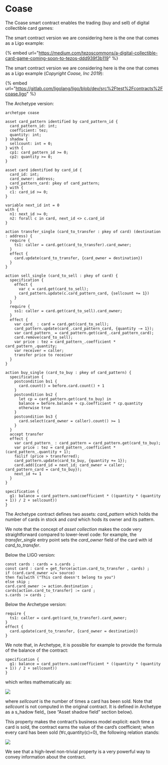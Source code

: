 # Coase

The Coase smart contract enables the trading \(buy and sell\) of digital collectible card games:

The smart contract version we are considering here is the one that comes as a Ligo example:

{% embed url="https://medium.com/tezoscommons/a-digital-collectible-card-game-coming-soon-to-tezos-ddd939f3b119" %}

The smart contract version we are considering here is the one that comes as a Ligo example \(_Copyright Coase, Inc 2019_\):

{% embed url="https://gitlab.com/ligolang/ligo/blob/dev/src%2Ftest%2Fcontracts%2Fcoase.ligo" %}

The Archetype version:

```text
archetype coase

asset card_pattern identified by card_pattern_id {
  card_pattern_id: int;
  coefficient: tez;
  quantity: int;
} shadow {
  sellcount: int = 0;
} with {
  cp1: card_pattern_id >= 0;
  cp2: quantity >= 0;
}

asset card identified by card_id {
  card_id: int;
  card_owner: address;
  card_pattern_card: pkey of card_pattern;
} with {
  c1: card_id >= 0;
}

variable next_id int = 0
with {
  n1: next_id >= 0;
  n2: forall c in card, next_id <> c.card_id
}

action transfer_single (card_to_transfer : pkey of card) (destination : address) {
  require {
    ts1: caller = card.get(card_to_transfer).card_owner;
  }
  effect {
    card.update(card_to_transfer, {card_owner = destination})
  }
}

action sell_single (card_to_sell : pkey of card) {
  specification {
    effect {
      var c = card.get(card_to_sell);
      card_pattern.update(c.card_pattern_card, {sellcount += 1})
    }
  }
  require {
    ss1: caller = card.get(card_to_sell).card_owner;
  }
  effect {
    var card_ : card = card.get(card_to_sell);
    card_pattern.update(card_.card_pattern_card, {quantity -= 1});
    var card_pattern_ = card_pattern.get(card_.card_pattern_card);
    card.remove(card_to_sell);
    var price : tez = card_pattern_.coefficient * card_pattern_.quantity;
    var receiver = caller;
    transfer price to receiver
  }
}

action buy_single (card_to_buy : pkey of card_pattern) {
  specification {
    postcondition bs1 {
      card.count() = before.card.count() + 1
    }
    postcondition bs2 {
      let cp = card_pattern.get(card_to_buy) in
      balance = before.balance + cp.coefficient * cp.quantity
      otherwise true
    }
    postcondition bs3 {
      card.select(card_owner = caller).count() >= 1
    }
  }
  accept transfer
  effect {
    var card_pattern_ : card_pattern = card_pattern.get(card_to_buy);
    var price : tez = card_pattern_.coefficient * (card_pattern_.quantity + 1);
    failif (price > transferred);
    card_pattern.update(card_to_buy, {quantity += 1});
    card.add({card_id = next_id; card_owner = caller; card_pattern_card = card_to_buy});
    next_id += 1
  }
}

specification {
  g1: balance = card_pattern.sum(coefficient * ((quantity * (quantity + 1)) / 2 + sellcount))
}

```

The Archetype contract defines two assets: _card\_pattern_ which holds the number of cards in stock and _card_ which hods its owner and its pattern.

We note that the concept of _asset collection_ makes the code very straightforward compared to lower-level code: for example, the _transfer\_single_ entry point sets the _card\_owner_ field of the card with id _card\_to\_transfer_. 

Below the LIGO version:

```text
const cards : cards = s.cards ;
const card : card = get_force(action.card_to_transfer , cards) ;
if (card.card_owner =/= source) 
then failwith ("This card doesn't belong to you") 
else skip ;
card.card_owner := action.destination ;
cards[action.card_to_transfer] := card ;
s.cards := cards ;
```

Below the Archetype version:

```text
require {
  ts1: caller = card.get(card_to_transfer).card_owner;
}
effect {
  card.update(card_to_transfer, {card_owner = destination})
}
```

We note that, in Archetype, it is possible for example to provide the formula of the balance of the contract:

```text
specification {
  g1: balance = card_pattern.sum(coefficient * ((quantity * (quantity + 1)) / 2 + sellcount))
}
```

which writes mathematically as:

![](https://cdn-images-1.medium.com/max/1600/1*4OcbCg37HGfuGkBLb2vxtQ.png)

where _sellcount_ is the number of times a card has been sold. Note that _sellcount_ is not computed in the original contract. It is defined in Archetype as a s_hadow field_ \(see “Asset shadow field” section below\).

This property makes the contract’s business model explicit: each time a card is sold, the contract earns the value of the card’s coefficient; when every card has been sold \(∀c,quantity\(c\)=0\), the following relation stands:

![](https://cdn-images-1.medium.com/max/1600/1*QX8A4kgmHaIQkBsj2QEkPg.png)

We see that a high-level non-trivial property is a very powerful way to convey information about the contract.



